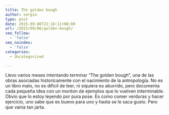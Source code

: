 ```yaml
---
title: The golden bough
author: sergio
type: post
date: 2015-09-06T22:18:11+00:00
url: /2015/09/06/golden-bough/
seo_follow:
  - 'false'
seo_noindex:
  - 'false'
categories:
  - Uncategorized

---
```

Llevo varios meses intentando terminar &#8220;The golden bough&#8221;, una de las obras asociadas historicamente con el nacimiento de la antropología. No es un libro malo, no es dificil de leer, ni siquiera es aburrido, pero documenta cada pequeña idea con un monton de ejemplos que lo vuelven interminable. Obvio que lo estoy leyendo por pura pose. Es como comer verduras y hacer ejercicio, uno sabe que es bueno para uno y hasta se le saca gusto. Pero que vaina tan jarta.